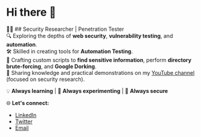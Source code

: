 # Hi there 👋

👨‍💻 ## Security Researcher | Penetration Tester  
🔍 Exploring the depths of **web security**, **vulnerability testing**, and **automation**.  
🛠️ Skilled in creating tools for **Automation Testing**.  
📜 Crafting custom scripts to **find sensitive information**, perform **directory brute-forcing**, and **Google Dorking**.  
🎥 Sharing knowledge and practical demonstrations on my [YouTube channel](https://www.youtube.com) (focused on security research).  

💡 **Always learning** | 🚀 **Always experimenting** | 🔐 **Always secure**

🌐 **Let's connect:**  
- [LinkedIn](https://www.linkedin.com)  
- [Twitter](https://twitter.com)  
- [Email](mailto:suryesh@example.com)
